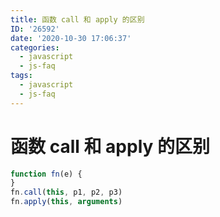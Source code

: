 ```yaml
---
title: 函数 call 和 apply 的区别
ID: '26592'
date: '2020-10-30 17:06:37'
categories:
  - javascript
  - js-faq
tags:
  - javascript
  - js-faq
---
```


# 函数 call 和 apply 的区别

``` js 
function fn(e) {
}
fn.call(this, p1, p2, p3)
fn.apply(this, arguments)
```
 
 
 
 
 
 
 
 
 
 
 
 
 
 
 
 
 
 
 
 
 
 
 
 
 

